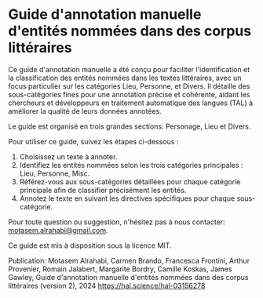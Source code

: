 # Guide d'annotation manuelle d'entités nommées dans des corpus littéraires

Ce guide d'annotation manuelle a été conçu pour faciliter l'identification et la classification des entités nommées dans les textes littéraires, avec un focus particulier sur les catégories Lieu, Personne, et Divers. Il détaille des sous-catégories fines pour une annotation précise et cohérente, aidant les chercheurs et développeurs en traitement automatique des langues (TAL) à améliorer la qualité de leurs données annotées.

Le guide est organisé en trois grandes sections: Personage, Lieu et Divers.

Pour utiliser ce guide, suivez les étapes ci-dessous :
1. Choisissez un texte à annoter.
2. Identifiez les entités nommées selon les trois catégories principales : Lieu, Personne, Misc.
3. Référez-vous aux sous-catégories détaillées pour chaque catégorie principale afin de classifier précisément les entités.
4. Annotez le texte en suivant les directives spécifiques pour chaque sous-catégorie.

Pour toute question ou suggestion, n'hésitez pas à nous contacter: motasem.alrahabi@gmail.com.

Ce guide est mis à disposition sous la licence MIT. 

Publication: 
Motasem Alrahabi, Carmen Brando, Francesca Frontini, Arthur Provenier, Romain Jalabert, Margarite Bordry, Camille Koskas, James Gawley, Guide d'annotation manuelle d'entités nommées dans des corpus littéraires (version 2), 2024 https://hal.science/hal-03156278 


